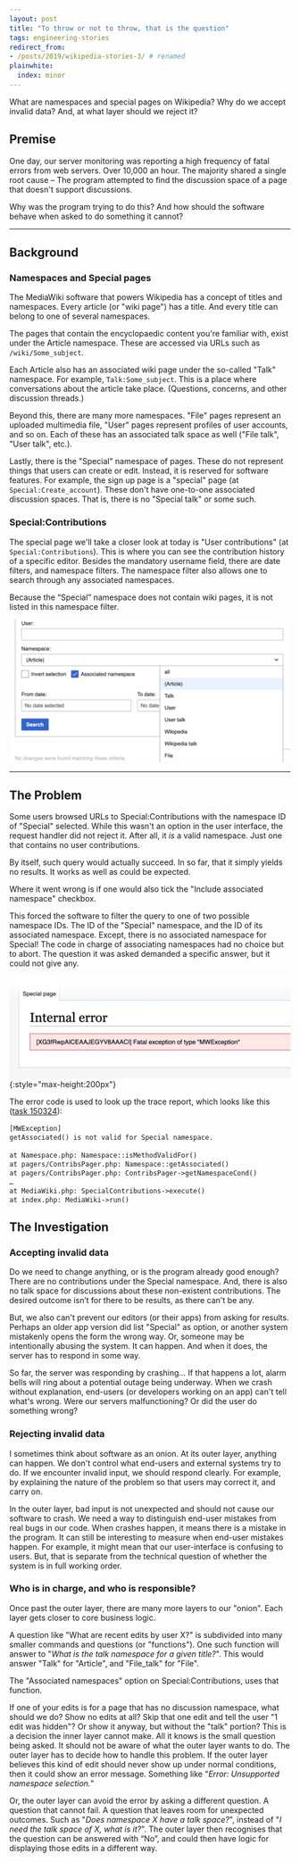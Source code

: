 ```yaml
---
layout: post
title: "To throw or not to throw, that is the question"
tags: engineering-stories
redirect_from:
- /posts/2019/wikipedia-stories-3/ # renamed
plainwhite:
  index: minor
---
```


What are namespaces and special pages on Wikipedia? Why do we accept invalid data? And, at what layer should we reject it?

<!--more-->

## Premise
One day, our server monitoring was reporting a high frequency of fatal errors from web servers. Over 10,000 an hour. The majority shared a single root cause – The program attempted to find the discussion space of a page that doesn't support discussions.

Why was the program trying to do this? And how should the software behave when asked to do something it cannot?

-------

## Background

### Namespaces and Special pages
The MediaWiki software that powers Wikipedia has a concept of titles and namespaces. Every article (or "wiki page") has a title. And every title can belong to one of several namespaces.

The pages that contain the encyclopaedic content you're familiar with, exist under the Article namespace. These are accessed via URLs such as `/wiki/Some_subject`.

Each Article also has an associated wiki page under the so-called "Talk" namespace. For example, `Talk:Some_subject`. This is a place where conversations about the article take place. (Questions, concerns, and other discussion threads.)

Beyond this, there are many more namespaces. "File" pages represent an uploaded multimedia file, "User" pages  represent profiles of user accounts, and so on. Each of these has an associated talk space as well ("File talk", "User talk", etc.).

Lastly, there is the "Special" namespace of pages. These do not represent things that users can create or edit. Instead, it is reserved for software features. For example, the sign up page is a "special" page (at `Special:Create_account`). These don't have one-to-one associated discussion spaces. That is, there is no "Special talk" or some such.

### Special:Contributions
The special page we'll take a closer look at today is "User contributions" (at `Special:Contributions`). This is where you can see the contribution history of a specific editor. Besides the mandatory username field, there are date filters, and namespace filters. The namespace filter also allows one to search through any associated  namespaces.

Because the “Special” namespace does not contain wiki pages, it is not listed in this namespace filter.

![The Special:Contributions form contains a "Namespace" dropdown menu with options such as "Article", "Talk", "User", and "File". It also has a checkbox for "Include associated namespace".](/assets/attachments/2019_stories3_form.png)

-------

## The Problem

Some users browsed URLs to Special:Contributions with the namespace ID of "Special" selected. While this wasn't an option in the user interface, the request handler did not reject it. After all, it _is_ a valid namespace. Just one that contains no user contributions.

By itself, such query would actually succeed. In so far, that it simply yields no results. It works as well as could be expected.

Where it went wrong is if one would also tick the "Include associated namespace" checkbox.

This forced the software to filter the query to one of two possible namespace IDs. The ID of the "Special" namespace, and the ID of its associated namespace. Except, there is no associated namespace for Special! The code in charge of associating namespaces had no choice but to abort. The question it was asked demanded a specific answer, but it could not give any.

![Users were shown an "Internal error" page, stating a fatal exception had ocurred, with an Error Code next to it.](/assets/attachments/2019_stories3_error.png "The error page shown to users"){:style="max-height:200px"}

The error code is used to look up the trace report, which looks like this ([task 150324](https://phabricator.wikimedia.org/T150324 "Fatal MWNamespace exception on Special:Contributions")):

```
[MWException]
getAssociated() is not valid for Special namespace.

at Namespace.php: Namespace::isMethodValidFor()
at pagers/ContribsPager.php: Namespace::getAssociated()
at pagers/ContribsPager.php: ContribsPager->getNamespaceCond()
…
at MediaWiki.php: SpecialContributions->execute()
at index.php: MediaWiki->run()
```

## The Investigation

### Accepting invalid data
Do we need to change anything, or is the program already good enough? There are no contributions under the Special namespace. And, there is also no talk space for discussions about these non-existent contributions. The desired outcome isn’t for there to be results, as there can't be any.

But, we also can't prevent our editors (or their apps) from asking for results. Perhaps an older app version did list "Special" as option, or another system mistakenly opens the form the wrong way. Or, someone may be intentionally abusing the system. It can happen. And when it does, the server has to respond in some way.

So far, the server was responding by crashing… If that happens a lot, alarm bells will ring about a potential outage being underway. When we crash without explanation, end-users (or developers working on an app) can't tell what's wrong. Were our servers malfunctioning? Or did the user do something wrong?

### Rejecting invalid data
I sometimes think about software as an onion. At its outer layer, anything can happen. We don't control what end-users and external systems try to do. If we encounter invalid input, we should respond clearly. For example, by explaining the nature of the problem so that users may correct it, and carry on.

In the outer layer, bad input is not unexpected and should not cause our software to crash. We need a way to distinguish end-user mistakes from real bugs in our code. When crashes happen, it means there is a mistake in the program. It can still be interesting to measure when end-user mistakes happen. For example, it might mean that our user-interface is confusing to users. But, that is separate from the technical question of whether the system is in full working order.

### Who is in charge, and who is responsible?
Once past the outer layer, there are many more layers to our "onion". Each layer gets closer to core business logic.

A question like "What are recent edits by user X?" is subdivided into many smaller commands and questions (or "functions"). One such function will answer to "_What is the talk namespace for a given title?_". This would answer "Talk" for "Article", and "File_talk" for "File".

The "Associated namespaces" option on Special:Contributions, uses that function.

If one of your edits is for a page that has no discussion namespace, what should we do? Show no edits at all? Skip that one edit and tell the user "1 edit was hidden"? Or show it anyway, but without the "talk" portion? This is a decision the inner layer cannot make. All it knows is the small question being asked. It should not be aware of what the outer layer wants to do. The outer layer has to decide how to handle this problem. If the outer layer believes this kind of edit should never show up under normal conditions, then it could show an error message. Something like "_Error: Unsupported namespace selection._"

Or, the outer layer can avoid the error by asking a different question. A question that cannot fail. A question that leaves room for unexpected outcomes. Such as "_Does namespace X have a talk space?_", instead of "_I need the talk space of X, what is it?_". The outer layer then recognises that the question can be answered with “No”, and could then have logic for displaying those edits in a different way.
